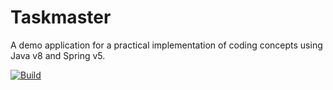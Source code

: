 # Taskmaster

A demo application for a practical implementation of coding concepts using Java v8 and Spring v5.

[![Build](https://github.com/220509-web-dev/taskmaster-api/actions/workflows/build.yml/badge.svg)](https://github.com/220509-web-dev/taskmaster-api/actions/workflows/build.yml)